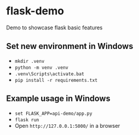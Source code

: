 # flask-demo
Demo to showcase flask basic features

## Set new environment in Windows
- `mkdir .venv`
- `python -m venv .venv`
- `.venv\Scripts\activate.bat`
- `pip install -r requirements.txt`

## Example usage in Windows
- `set FLASK_APP=api-demo/app.py`
- `flask run`
- Open `http://127.0.0.1:5000/` in a browser